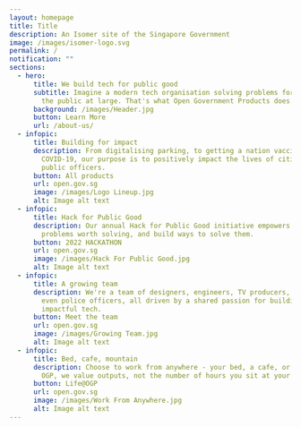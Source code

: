 ```yaml
---
layout: homepage
title: Title
description: An Isomer site of the Singapore Government
image: /images/isomer-logo.svg
permalink: /
notification: ""
sections:
  - hero:
      title: We build tech for public good
      subtitle: Imagine a modern tech organisation solving problems for the benefit of
        the public at large. That's what Open Government Products does.
      background: /images/Header.jpg
      button: Learn More
      url: /about-us/
  - infopic:
      title: Building for impact
      description: From digitalising parking, to getting a nation vaccinated against
        COVID-19, our purpose is to positively impact the lives of citizens and
        public officers.
      button: All products
      url: open.gov.sg
      image: /images/Logo Lineup.jpg
      alt: Image alt text
  - infopic:
      title: Hack for Public Good
      description: Our annual Hack for Public Good initiative empowers people to find
        problems worth solving, and build ways to solve them.
      button: 2022 HACKATHON
      url: open.gov.sg
      image: /images/Hack For Public Good.jpg
      alt: Image alt text
  - infopic:
      title: A growing team
      description: We're a team of designers, engineers, TV producers, professors, and
        even police officers, all driven by a shared passion for building
        impactful tech.
      button: Meet the team
      url: open.gov.sg
      image: /images/Growing Team.jpg
      alt: Image alt text
  - infopic:
      title: Bed, cafe, mountain
      description: Choose to work from anywhere - your bed, a cafe, or the office. At
        OGP, we value outputs, not the number of hours you sit at your desk.
      button: Life@OGP
      url: open.gov.sg
      image: /images/Work From Anywhere.jpg
      alt: Image alt text
---
```

